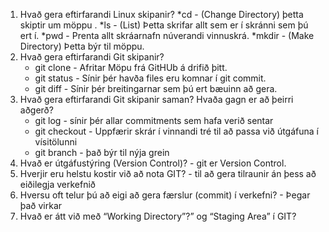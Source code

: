 1. Hvað gera eftirfarandi Linux skipanir?
	*cd - (Change Directory) þetta skiptir um möppu .
	*ls - (List) Þetta skrifar allt sem er í skránni sem þú ert í.
	*pwd - Prenta allt skráarnafn núverandi vinnuskrá.
	*mkdir - (Make Directory) Þetta býr til möppu.
1. Hvað gera eftirfarandi Git skipanir?
	* git clone - Afritar Möpu frá GitHUb á drifið þitt.
	* git status - Sínir þér havða files eru komnar í git commit.
	* git diff - Sínir þér breitingarnar sem þú ert bæuinn að gera.
1. Hvað gera eftirfarandi Git skipanir saman? Hvaða gagn er að þeirri aðgerð?
	* git log - sínir þér allar commitments sem hafa verið sentar
	* git checkout - Uppfærir skrár í vinnandi tré til að passa við útgáfuna í vísitölunni
	* git branch - það býr til nýja grein
1. Hvað er útgáfustýring (Version Control)? - git er Version Control.
1. Hverjir eru helstu kostir við að nota GIT? - til að gera tilraunir án þess að eiðilegja verkefnið
1. Hversu oft telur þú að eigi að gera færslur (commit) í verkefni? - Þegar það virkar
1. Hvað er átt við með “Working Directory”?” og “Staging Area” í GIT?
